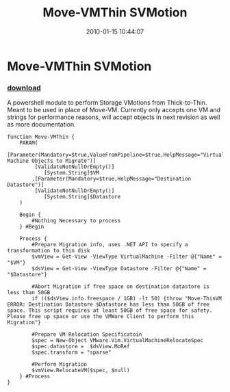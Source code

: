 ﻿---
pid:            1579
poster:         jgrote
title:          Move-VMThin SVMotion
date:           2010-01-15 10:44:07
format:         posh
parent:         0
parent:         0

---

# Move-VMThin SVMotion

### [download](1579.ps1)

A powershell module to perform Storage VMotions from Thick-to-Thin. Meant to be used in place of Move-VM. Currently only accepts one VM and strings for performance reasons, will accept objects in next revision as well as more documentation.

```posh
function Move-VMThin {
    PARAM(
         [Parameter(Mandatory=$true,ValueFromPipeline=$true,HelpMessage="Virtual Machine Objects to Migrate")]
         [ValidateNotNullOrEmpty()]
            [System.String]$VM
        ,[Parameter(Mandatory=$true,HelpMessage="Destination Datastore")]
         [ValidateNotNullOrEmpty()]
            [System.String]$Datastore
    )
    
	Begin {
        #Nothing Necessary to process
	} #Begin
    
    Process {        
        #Prepare Migration info, uses .NET API to specify a transformation to thin disk
        $vmView = Get-View -ViewType VirtualMachine -Filter @{"Name" = "$VM"}
        $dsView = Get-View -ViewType Datastore -Filter @{"Name" = "$Datastore"}
        
        #Abort Migration if free space on destination datastore is less than 50GB
        if (($dsView.info.freespace / 1GB) -lt 50) {throw "Move-ThinVM ERROR: Destination Datastore $Datastore has less than 50GB of free space. This script requires at least 50GB of free space for safety. Please free up space or use the VMWare Client to perform this Migration"}

        #Prepare VM Relocation Specificatoin
        $spec = New-Object VMware.Vim.VirtualMachineRelocateSpec
        $spec.datastore =  $dsView.MoRef
        $spec.transform = "sparse"
        
        #Perform Migration
        $vmView.RelocateVM($spec, $null)
    } #Process
}
```
